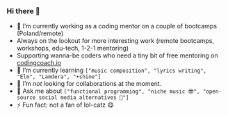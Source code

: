 ### Hi there 👋

<!--
**mkubera/mkubera** is a ✨ _special_ ✨ repository because its `README.md` (this file) appears on your GitHub profile.

Here are some ideas to get you started:
-->

- 🔭 I’m currently working as a coding mentor on a couple of bootcamps (Poland/remote)
- Always on the lookout for more interesting work (remote bootcamps, workshops, edu-tech, 1-2-1 mentoring)
- Supporting wanna-be coders who need a tiny bit of free mentoring on [codingcoach.io](https://mentors.codingcoach.io/?name=Nick+Kubera)
- 🌱 I’m currently learning `["music composition", "lyrics writing", "Elm", "Lamdera", "☀shine"]`
- 👯 I’m *not* looking for collaborations at the moment.
- 💬 Ask me about `["functional programming", "niche music 😎", "open-source social media alternatives 🙏"]`
- ⚡ Fun fact: not a fan of lol-catz 😋

